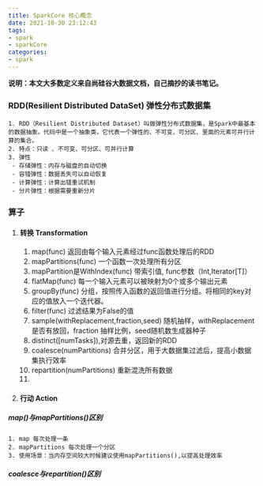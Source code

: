 ```yaml
---
title: SparkCore 核心概念
date: 2021-10-30 23:12:43
tags:
- spark
- sparkCore
categories: 
- spark
---
```


 **说明：本文大多数定义来自尚硅谷大数据文档，自己摘抄的读书笔记。**

### RDD(Resilient Distributed DataSet) 弹性分布式数据集

 	1. RDD（Resilient Distributed Dataset）叫做弹性分布式数据集，是Spark中最基本的数据抽象。代码中是一个抽象类，它代表一个弹性的、不可变、可分区、里面的元素可并行计算的集合。
 	2. 特点：只读 、不可变、可分区、可并行计算
 	3. 弹性
     - 存储弹性：内存与磁盘的自动切换
     - 容错弹性：数据丢失可以自动恢复
     - 计算弹性：计算出错重试机制
     - 分片弹性：根据需要重新分片

### 算子

1. #### 转换 Transformation

   1. map(func) 返回由每个输入元素经过func函数处理后的RDD
   2. mapPartitions(func) 一个函数一次处理所有分区
   3.  mapPartition是WithIndex(func) 带索引值, func参数（Int,Iterator[T]）
   4. flatMap(func) 每一个输入元素可以被映射为0个或多个输出元素
   5. groupBy(func) 分组，按照传入函数的返回值进行分组。将相同的key对应的值放入一个迭代器。
   6. filter(func) 过滤结果为False的值
   7. sample(withReplacement,fraction,seed) 随机抽样，withReplacement 是否有放回，fraction 抽样比例，seed随机数生成器种子
   8. distinct([numTasks]),对源去重，返回新的RDD
   9.  coalesce(numPartitions) 合并分区，用于大数据集过滤后，提高小数据集执行效率
   10. repartition(numPartitions) 重新混洗所有数据
   11. 

2. ####  行动 Action



##### map()与mapPartitions()区别

	1. map 每次处理一条
 	2. mapPartitions 每次处理一个分区
 	3. 使用场景：当内存空间较大时候建议使用mapPartitions(),以提高处理效率

##### coalesce与repartition()区别

